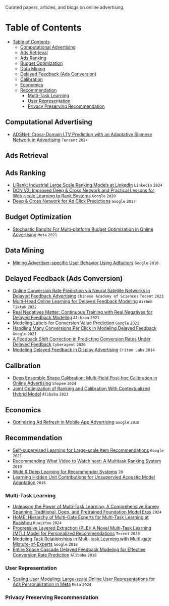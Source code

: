 Curated papers, articles, and blogs on online advertising.

# Table of Contents

- [Table of Contents](#table-of-contents)
  - [Computational Advertising](#computational-advertising)
  - [Ads Retrieval](#ads-retrieval)
  - [Ads Ranking](#ads-ranking)
  - [Budget Optimization](#budget-optimization)
  - [Data Mining](#data-mining)
  - [Delayed Feedback (Ads Conversion)](#delayed-feedback-ads-conversion)
  - [Calibration](#calibration)
  - [Economics](#economics)
  - [Recommendation](#recommendation)
    - [Multi-Task Learning](#multi-task-learning)
    - [User Representation](#user-representation)
    - [Privacy Preserving Recommendation](#privacy-preserving-recommendation)


## Computational Advertising

- [ADSNet: Cross-Domain LTV Prediction with an Adaptative Siamese Network in Advertising](https://arxiv.org/pdf/2406.10517) `Tencent` `2024`

## Ads Retrieval

## Ads Ranking

- [LiRank: Industrial Large Scale Ranking Models at LinkedIn](https://arxiv.org/pdf/2402.06859) `LinkedIn` `2024`
- [DCN V2: Improved Deep & Cross Network and Practical Lessons for Web-scale Learning to Rank Systems](https://arxiv.org/pdf/2008.13535) `Google` `2020`
- [Deep & Cross Network for Ad Click Predictions](https://arxiv.org/pdf/1708.05123) `Google` `2017`

## Budget Optimization

- [Stochastic Bandits For Multi-platform Budget Optimization in Online Advertising](https://research.facebook.com/file/666618797638407/Stochastic-bandits-for-multi-platform-budget-optimization-in-online-advertising.pdf) `Meta` `2021`

## Data Mining

- [Mining Advertiser-specific User Behavior Using Adfactors](https://citeseerx.ist.psu.edu/document?repid=rep1&type=pdf&doi=86260c16d8a2db7fffb06143bdbfd6eafc5a8e11) `Google` `2010`

## Delayed Feedback (Ads Conversion)

- [Online Conversion Rate Prediction via Neural Satellite Networks in Delayed Feedback Advertising](https://dl.acm.org/doi/pdf/10.1145/3539618.3591747) `Chinese Academy of Sciences` `Tecent` `2023`
- [Multi-Head Online Learning for Delayed Feedback Modeling](https://arxiv.org/pdf/2205.12406) `Airbnb` `Tiktok` `2022`
- [Real Negatives Matter: Continuous Training with Real Negatives for Delayed Feedback Modeling](https://arxiv.org/pdf/2104.14121) `Alibaba` `2021`
- [Modeling Labels for Conversion Value Prediction](http://papers.adkdd.org/2021/papers/adkdd21-badanidiyuru-modeling.pdf) `Google` `2021`
- [Handling Many Conversions Per Click in Modeling Delayed Feedback](https://arxiv.org/pdf/2101.02284) `Google` `2021`
- [A Feedback Shift Correction in Predicting Conversion Rates Under Delayed Feedback](https://arxiv.org/pdf/2002.02068) `Cyberagent` `2020`
- [Modeling Delayed Feedback in Display Advertising](https://wnzhang.net/share/rtb-papers/delayed-feedback.pdf) `Criteo Labs` `2014`

## Calibration

- [Deep Ensemble Shape Calibration: Multi-Field Post-hoc Calibration in Online Advertising](https://arxiv.org/pdf/2401.09507) `Shopee` `2024`
- [Joint Optimization of Ranking and Calibration With Contextualized Hybrid Model](https://arxiv.org/pdf/2208.06164) `Alibaba` `2023`

## Economics

- [Optimizing Ad Refresh in Mobile App Advertising](https://dl.acm.org/doi/pdf/10.1145/3178876.3186045) `Google` `2018`

## Recommendation

- [Self-supervised Learning for Large-scale Item Recommendations](https://dl.acm.org/doi/pdf/10.1145/3459637.3481952) `Google` `2021`
- [Recommending What Video to Watch next: A Multitask Ranking System](https://daiwk.github.io/assets/youtube-multitask.pdf) `2019`
- [Wide & Deep Learning for Recommender Systems](https://dl.acm.org/doi/pdf/10.1145/2988450.2988454) `20`
- [Learning Hidden Unit Contributions for Unsupervied Acoustic Model Adaptation](https://arxiv.org/pdf/1601.02828) `2016`

### Multi-Task Learning

- [Unleasing the Power of Multi-Task Learning: A Comprehensive Survey Spanning Traditional, Deep, and Pretrained Foundation Model Eras](https://arxiv.org/pdf/2404.18961) `2024` 
- [HoME: Hierarchy of Multi-Gate Experts for Multi-Task Learning at Kuaishou](https://arxiv.org/pdf/2408.05430) `Kuaishou` `2024` 
- [Progressive Layered Extraction (PLE): A Novel Multi-Task Learning (MTL) Model for Personalized Recommendations](https://github.com/tangxyw/RecSysPapers/blob/main/Multi-Task/%5B2020%5D%5BTencent%5D%5BPLE%5D%20Progressive%20Layered%20Extraction%20%28PLE%29%20-%20A%20Novel%20Multi-Task%20Learning%20%28MTL%29%20Model%20for%20Personalized%20Recommendations.pdf) `Tecent` `2020`
- [Modeling Task Relationships in Multi-task Learning with Multi-gate Mixture-of-Experts](https://dl.acm.org/doi/pdf/10.1145/3219819.3220007) `Google` `2018`
- [Entire Space Cascade Delayed Feedback Modeling for Effective Conversion Rate Prediction](https://arxiv.org/pdf/2308.04768) `Alibaba` `2018`

### User Representation

- [Scaling User Modeling: Large-scale Online User Representations for Ads Personalization in Meta](https://dl.acm.org/doi/pdf/10.1145/3589335.3648301) `Meta` `2024`

### Privacy Preserving Recommendation
